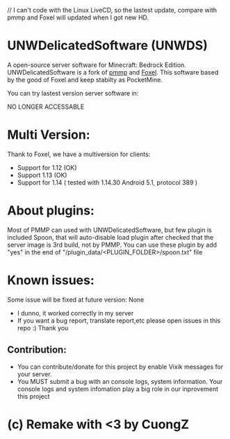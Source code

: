 // I can't code with the Linux LiveCD, so the lastest update, compare with pmmp and Foxel will updated when I got new HD.
# UNWDelicatedSoftware (UNWDS)

A open-source server software for Minecraft: Bedrock Edition. UNWDelicatedSoftware is a fork of [pmmp](https://github.com/pmmp/PocketMine-MP) and [Foxel](https://github.com/BedrockPlay/Foxel). This software based by the good of Foxel and keep stabilty as PocketMine.

You can try lastest version server software in:

NO LONGER ACCESSABLE

# Multi Version:
Thank to Foxel, we have a multiversion for clients:

+ Support for 1.12 (OK)
+ Support 1.13 (OK)
+ Support for 1.14 ( tested with 1.14.30 Android 5.1, protocol 389 )

# About plugins:
Most of PMMP can used with UNWDelicatedSoftware, but few plugin is included Spoon, that will auto-disable load plugin after checked that the server image is 3rd build, not by PMMP.
You can use these plugin by add "yes" in the end of "/plugin_data/<PLUGIN_FOLDER>/spoon.txt" file

# Known issues:
Some issue will be fixed at future version:
None
+ I dunno, it worked correctly in my server
+ If you want a bug report, translate report,etc please open issues in this repo :) Thank you

## Contribution:
+ You can contribute/donate for this project by enable Vixik messages for your server.
+ You MUST submit a bug with an console logs, system information. Your console logs and system infomation play a big role in our inprovement this project

# (c) Remake with <3 by CuongZ
